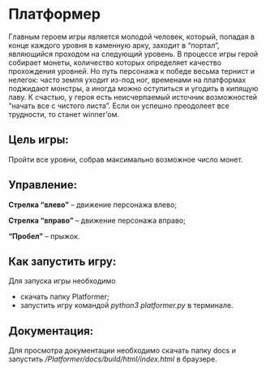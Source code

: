 # ﻿Платформер

Главным героем игры является молодой человек, который, попадая в конце каждого уровня в каменную арку, заходит в “портал”, являющийся проходом на следующий уровень. В процессе игры герой собирает монеты, количество которых определяет качество прохождения уровней. Но путь персонажа к победе весьма тернист и нелегок: часто земля уходит из-под ног, временами на платформах поджидают монстры, а иногда можно оступиться и угодить в кипящую лаву. К счастью, у героя есть неисчерпаемый источник возможностей “начать все с чистого листа”. Если он успешно преодолеет все трудности, то станет winner’ом.

## Цель игры:

Пройти все уровни, собрав максимально возможное число монет.

## Управление:

**Стрелка “влево”** – движение персонажа влево;

**Стрелка “вправо”** – движение персонажа вправо;

**“Пробел”** – прыжок.

## Как запустить игру:

Для запуска игры необходимо

- скачать папку Platformer;
- запустить игру командой *python3 platformer.py* в терминале.

## Документация:

Для просмотра документации необходимо скачать папку docs и запустить
*/Platformer/docs/build/html/index.html* в браузере.



